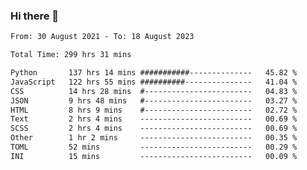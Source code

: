 ### Hi there 👋

<!--
**dominoto/dominoto** is a ✨ _special_ ✨ repository because its `README.md` (this file) appears on your GitHub profile.

Here are some ideas to get you started:

- 🔭 I’m currently working on ...
- 🌱 I’m currently learning ...
- 👯 I’m looking to collaborate on ...
- 🤔 I’m looking for help with ...
- 💬 Ask me about ...
- 📫 How to reach me: ...
- 😄 Pronouns: ...
- ⚡ Fun fact: ...
-->
<!--START_SECTION:waka-->

```txt
From: 30 August 2021 - To: 18 August 2023

Total Time: 299 hrs 31 mins

Python       137 hrs 14 mins ###########--------------   45.82 %
JavaScript   122 hrs 55 mins ##########---------------   41.04 %
CSS          14 hrs 28 mins  #------------------------   04.83 %
JSON         9 hrs 48 mins   #------------------------   03.27 %
HTML         8 hrs 9 mins    #------------------------   02.72 %
Text         2 hrs 4 mins    -------------------------   00.69 %
SCSS         2 hrs 4 mins    -------------------------   00.69 %
Other        1 hr 2 mins     -------------------------   00.35 %
TOML         52 mins         -------------------------   00.29 %
INI          15 mins         -------------------------   00.09 %
```

<!--END_SECTION:waka-->
